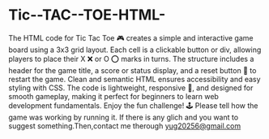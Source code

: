 # Tic--TAC--TOE-HTML-
The HTML code for Tic Tac Toe 🎮 creates a simple and interactive game board using a 3x3 grid layout. Each cell is a clickable button or div, allowing players to place their X ❌ or O ⭕ marks in turns. The structure includes a header for the game title, a score or status display, and a reset button 🔄 to restart the game. Clean and semantic HTML ensures accessibility and easy styling with CSS. The code is lightweight, responsive 📱, and designed for smooth gameplay, making it perfect for beginners to learn web development fundamentals. Enjoy the fun challenge! 🕹️
Please tell how the game was working by running it. 
If there is any glich and you want to suggest something.Then,contact me therough yug20256@gmail.com
